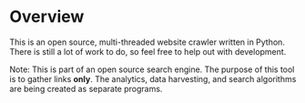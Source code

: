 # Overview

This is an open source, multi-threaded website crawler written in Python. There is still a lot of work to do, so feel free to help out with development.

Note: This is part of an open source search engine. The purpose of this tool is to gather links **only**. The analytics, data harvesting, and search algorithms are being created as separate programs. 
